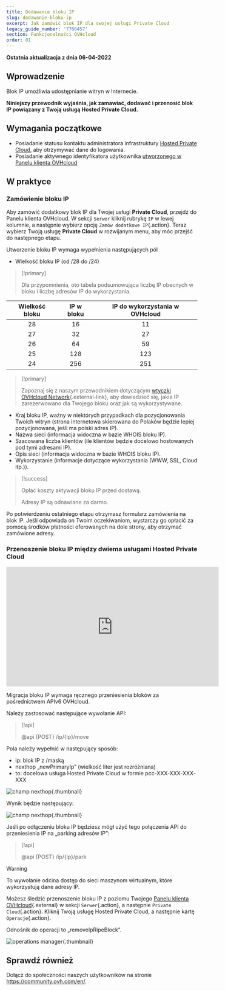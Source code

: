 ```yaml
---
title: Dodawanie bloku IP
slug: dodawanie-bloku-ip
excerpt: Jak zamówić blok IP dla swojej usługi Private Cloud
legacy_guide_number: '7766457'
section: Funkcjonalności OVHcloud
order: 01
---
```


**Ostatnia aktualizacja z dnia 06-04-2022**

## Wprowadzenie

Blok IP umożliwia udostępnianie witryn w Internecie. 

**Niniejszy przewodnik wyjaśnia, jak zamawiać, dodawać i przenosić blok IP powiązany z Twoją usługą Hosted Private Cloud.**

## Wymagania początkowe

- Posiadanie statusu kontaktu administratora infrastruktury [Hosted Private Cloud](https://www.ovhcloud.com/pl/enterprise/products/hosted-private-cloud/), aby otrzymywać dane do logowania.
- Posiadanie aktywnego identyfikatora użytkownika [utworzonego w Panelu klienta OVHcloud](https://www.ovh.com/auth/?action=gotomanager&from=https://www.ovh.pl/&ovhSubsidiary=pl)

## W praktyce

### Zamówienie bloku IP

Aby zamówić dodatkowy blok IP dla Twojej usługi **Private Cloud**, przejdź do Panelu klienta OVHcloud. W sekcji `Serwer` kliknij rubrykę `IP` w lewej kolumnie, a następnie wybierz opcję `Zamów dodatkowe IP`{.action}. Teraz wybierz Twoją usługę **Private Cloud** w rozwijanym menu, aby móc przejść do następnego etapu.


Utworzenie bloku IP wymaga wypełnienia następujących pól

- Wielkość bloku IP (od /28 do /24)

> [!primary]
>
> Dla przypomnienia, oto tabela podsumowująca liczbę IP obecnych w bloku i liczbę adresów IP do wykorzystania.
> 

|Wielkość bloku|IP w bloku|IP do wykorzystania w OVHcloud|
|:---:|:---:|:---:|
|28|16|11|
|27|32|27|
|26|64|59|
|25|128|123|
|24|256|251|

> [!primary]
>
> Zapoznaj się z naszym przewodnikiem dotyczącym [wtyczki OVHcloud Network](https://docs.ovh.com/pl/private-cloud/wtyczka-ovh-network/){.external-link}, aby dowiedzieć się, jakie IP zarezerwowano dla Twojego bloku oraz jak są wykorzystywane.
>

- Kraj bloku IP, ważny w niektórych przypadkach dla pozycjonowania Twoich witryn (strona internetowa skierowana do Polaków będzie lepiej pozycjonowana, jeśli ma polski adres IP).
- Nazwa sieci (informacja widoczna w bazie WHOIS bloku IP).
- Szacowana liczba klientów (ile klientów będzie docelowo hostowanych pod tymi adresami IP).
- Opis sieci (informacja widoczna w bazie WHOIS bloku IP).
- Wykorzystanie (informacje dotyczące wykorzystania (WWW, SSL, Cloud itp.)).

> [!success]
>
> Opłać koszty aktywacji bloku IP przed dostawą.
>  
> Adresy IP są odnawiane za darmo.
>

Po potwierdzeniu ostatniego etapu otrzymasz formularz zamówienia na blok IP. Jeśli odpowiada on Twoim oczekiwaniom, wystarczy go opłacić za pomocą środków płatności oferowanych na dole strony, aby otrzymać zamówione adresy.

### Przenoszenie bloku IP między dwiema usługami Hosted Private Cloud

<iframe width="560" height="315" src="https://www.youtube-nocookie.com/embed/Gemao3Fd7rI" frameborder="0" allow="accelerometer; autoplay; clipboard-write; encrypted-media; gyroscope; picture-in-picture" allowfullscreen></iframe>

Migracja bloku IP wymaga ręcznego przeniesienia bloków za pośrednictwem APIv6 OVHcloud.

Należy zastosować następujące wywołanie API:

> [!api]
>
> @api {POST} /ip/{ip}/move
> 

Pola należy wypełnić w następujący sposób:

- ip: blok IP z /maską
- nexthop „newPrimaryIp” (wielkość liter jest rozróżniana)
- to: docelowa usługa Hosted Private Cloud w formie pcc-XXX-XXX-XXX-XXX

![champ nexthop](images/move-api.png){.thumbnail}


Wynik będzie następujący:

![champ nexthop](images/api-result.png){.thumbnail}

Jeśli po odłączeniu bloku IP będziesz mógł użyć tego połączenia API do przeniesienia IP na „parking adresów IP”:

> [!api]
>
> @api {POST} /ip/{ip}/park
> 

> [!warning]
>
> To wywołanie odcina dostęp do sieci maszynom wirtualnym, które wykorzystują dane adresy IP.
>

Możesz śledzić przenoszenie bloku IP z poziomu Twojego [Panelu klienta OVHcloud](https://www.ovh.com/auth/?action=gotomanager&from=https://www.ovh.pl/&ovhSubsidiary=pl){.external} w sekcji `Serwer`{.action}, a następnie `Private Cloud`{.action}. Kliknij Twoją usługę Hosted Private Cloud, a następnie kartę `Operacje`{.action}.

Odnośnik do operacji to „removeIpRipeBlock”.

![operations manager](images/operations.png){.thumbnail}

## Sprawdź również

Dołącz do społeczności naszych użytkowników na stronie <https://community.ovh.com/en/>.
